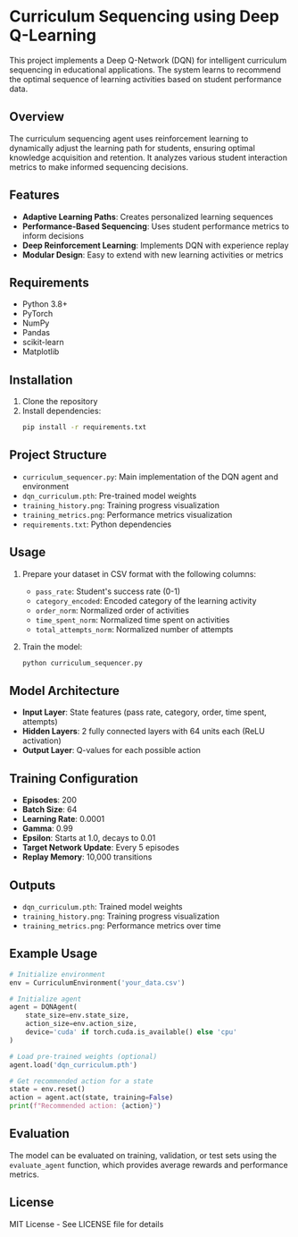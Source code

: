 # Curriculum Sequencing using Deep Q-Learning

This project implements a Deep Q-Network (DQN) for intelligent curriculum sequencing in educational applications. The system learns to recommend the optimal sequence of learning activities based on student performance data.

## Overview

The curriculum sequencing agent uses reinforcement learning to dynamically adjust the learning path for students, ensuring optimal knowledge acquisition and retention. It analyzes various student interaction metrics to make informed sequencing decisions.

## Features

- **Adaptive Learning Paths**: Creates personalized learning sequences
- **Performance-Based Sequencing**: Uses student performance metrics to inform decisions
- **Deep Reinforcement Learning**: Implements DQN with experience replay
- **Modular Design**: Easy to extend with new learning activities or metrics

## Requirements

- Python 3.8+
- PyTorch
- NumPy
- Pandas
- scikit-learn
- Matplotlib

## Installation

1. Clone the repository
2. Install dependencies:
   ```bash
   pip install -r requirements.txt
   ```

## Project Structure

- `curriculum_sequencer.py`: Main implementation of the DQN agent and environment
- `dqn_curriculum.pth`: Pre-trained model weights
- `training_history.png`: Training progress visualization
- `training_metrics.png`: Performance metrics visualization
- `requirements.txt`: Python dependencies

## Usage

1. Prepare your dataset in CSV format with the following columns:
   - `pass_rate`: Student's success rate (0-1)
   - `category_encoded`: Encoded category of the learning activity
   - `order_norm`: Normalized order of activities
   - `time_spent_norm`: Normalized time spent on activities
   - `total_attempts_norm`: Normalized number of attempts

2. Train the model:
   ```bash
   python curriculum_sequencer.py
   ```

## Model Architecture

- **Input Layer**: State features (pass rate, category, order, time spent, attempts)
- **Hidden Layers**: 2 fully connected layers with 64 units each (ReLU activation)
- **Output Layer**: Q-values for each possible action

## Training Configuration

- **Episodes**: 200
- **Batch Size**: 64
- **Learning Rate**: 0.0001
- **Gamma**: 0.99
- **Epsilon**: Starts at 1.0, decays to 0.01
- **Target Network Update**: Every 5 episodes
- **Replay Memory**: 10,000 transitions

## Outputs

- `dqn_curriculum.pth`: Trained model weights
- `training_history.png`: Training progress visualization
- `training_metrics.png`: Performance metrics over time

## Example Usage

```python
# Initialize environment
env = CurriculumEnvironment('your_data.csv')

# Initialize agent
agent = DQNAgent(
    state_size=env.state_size,
    action_size=env.action_size,
    device='cuda' if torch.cuda.is_available() else 'cpu'
)

# Load pre-trained weights (optional)
agent.load('dqn_curriculum.pth')

# Get recommended action for a state
state = env.reset()
action = agent.act(state, training=False)
print(f"Recommended action: {action}")
```

## Evaluation

The model can be evaluated on training, validation, or test sets using the `evaluate_agent` function, which provides average rewards and performance metrics.

## License

MIT License - See LICENSE file for details
